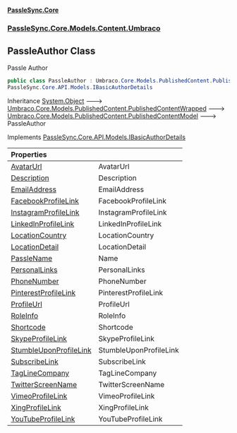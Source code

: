 #### [PassleSync.Core](index.md 'index')
### [PassleSync.Core.Models.Content.Umbraco](PassleSync.Core.Models.Content.Umbraco.md 'PassleSync.Core.Models.Content.Umbraco')

## PassleAuthor Class

Passle Author

```csharp
public class PassleAuthor : Umbraco.Core.Models.PublishedContent.PublishedContentModel,
PassleSync.Core.API.Models.IBasicAuthorDetails
```

Inheritance [System.Object](https://docs.microsoft.com/en-us/dotnet/api/System.Object 'System.Object') &#129106; [Umbraco.Core.Models.PublishedContent.PublishedContentWrapped](https://docs.microsoft.com/en-us/dotnet/api/Umbraco.Core.Models.PublishedContent.PublishedContentWrapped 'Umbraco.Core.Models.PublishedContent.PublishedContentWrapped') &#129106; [Umbraco.Core.Models.PublishedContent.PublishedContentModel](https://docs.microsoft.com/en-us/dotnet/api/Umbraco.Core.Models.PublishedContent.PublishedContentModel 'Umbraco.Core.Models.PublishedContent.PublishedContentModel') &#129106; PassleAuthor

Implements [PassleSync.Core.API.Models.IBasicAuthorDetails](https://docs.microsoft.com/en-us/dotnet/api/PassleSync.Core.API.Models.IBasicAuthorDetails 'PassleSync.Core.API.Models.IBasicAuthorDetails')

| Properties | |
| :--- | :--- |
| [AvatarUrl](PassleSync.Core.Models.Content.Umbraco.PassleAuthor.AvatarUrl.md 'PassleSync.Core.Models.Content.Umbraco.PassleAuthor.AvatarUrl') | AvatarUrl |
| [Description](PassleSync.Core.Models.Content.Umbraco.PassleAuthor.Description.md 'PassleSync.Core.Models.Content.Umbraco.PassleAuthor.Description') | Description |
| [EmailAddress](PassleSync.Core.Models.Content.Umbraco.PassleAuthor.EmailAddress.md 'PassleSync.Core.Models.Content.Umbraco.PassleAuthor.EmailAddress') | EmailAddress |
| [FacebookProfileLink](PassleSync.Core.Models.Content.Umbraco.PassleAuthor.FacebookProfileLink.md 'PassleSync.Core.Models.Content.Umbraco.PassleAuthor.FacebookProfileLink') | FacebookProfileLink |
| [InstagramProfileLink](PassleSync.Core.Models.Content.Umbraco.PassleAuthor.InstagramProfileLink.md 'PassleSync.Core.Models.Content.Umbraco.PassleAuthor.InstagramProfileLink') | InstagramProfileLink |
| [LinkedInProfileLink](PassleSync.Core.Models.Content.Umbraco.PassleAuthor.LinkedInProfileLink.md 'PassleSync.Core.Models.Content.Umbraco.PassleAuthor.LinkedInProfileLink') | LinkedInProfileLink |
| [LocationCountry](PassleSync.Core.Models.Content.Umbraco.PassleAuthor.LocationCountry.md 'PassleSync.Core.Models.Content.Umbraco.PassleAuthor.LocationCountry') | LocationCountry |
| [LocationDetail](PassleSync.Core.Models.Content.Umbraco.PassleAuthor.LocationDetail.md 'PassleSync.Core.Models.Content.Umbraco.PassleAuthor.LocationDetail') | LocationDetail |
| [PassleName](PassleSync.Core.Models.Content.Umbraco.PassleAuthor.PassleName.md 'PassleSync.Core.Models.Content.Umbraco.PassleAuthor.PassleName') | Name |
| [PersonalLinks](PassleSync.Core.Models.Content.Umbraco.PassleAuthor.PersonalLinks.md 'PassleSync.Core.Models.Content.Umbraco.PassleAuthor.PersonalLinks') | PersonalLinks |
| [PhoneNumber](PassleSync.Core.Models.Content.Umbraco.PassleAuthor.PhoneNumber.md 'PassleSync.Core.Models.Content.Umbraco.PassleAuthor.PhoneNumber') | PhoneNumber |
| [PinterestProfileLink](PassleSync.Core.Models.Content.Umbraco.PassleAuthor.PinterestProfileLink.md 'PassleSync.Core.Models.Content.Umbraco.PassleAuthor.PinterestProfileLink') | PinterestProfileLink |
| [ProfileUrl](PassleSync.Core.Models.Content.Umbraco.PassleAuthor.ProfileUrl.md 'PassleSync.Core.Models.Content.Umbraco.PassleAuthor.ProfileUrl') | ProfileUrl |
| [RoleInfo](PassleSync.Core.Models.Content.Umbraco.PassleAuthor.RoleInfo.md 'PassleSync.Core.Models.Content.Umbraco.PassleAuthor.RoleInfo') | RoleInfo |
| [Shortcode](PassleSync.Core.Models.Content.Umbraco.PassleAuthor.Shortcode.md 'PassleSync.Core.Models.Content.Umbraco.PassleAuthor.Shortcode') | Shortcode |
| [SkypeProfileLink](PassleSync.Core.Models.Content.Umbraco.PassleAuthor.SkypeProfileLink.md 'PassleSync.Core.Models.Content.Umbraco.PassleAuthor.SkypeProfileLink') | SkypeProfileLink |
| [StumbleUponProfileLink](PassleSync.Core.Models.Content.Umbraco.PassleAuthor.StumbleUponProfileLink.md 'PassleSync.Core.Models.Content.Umbraco.PassleAuthor.StumbleUponProfileLink') | StumbleUponProfileLink |
| [SubscribeLink](PassleSync.Core.Models.Content.Umbraco.PassleAuthor.SubscribeLink.md 'PassleSync.Core.Models.Content.Umbraco.PassleAuthor.SubscribeLink') | SubscribeLink |
| [TagLineCompany](PassleSync.Core.Models.Content.Umbraco.PassleAuthor.TagLineCompany.md 'PassleSync.Core.Models.Content.Umbraco.PassleAuthor.TagLineCompany') | TagLineCompany |
| [TwitterScreenName](PassleSync.Core.Models.Content.Umbraco.PassleAuthor.TwitterScreenName.md 'PassleSync.Core.Models.Content.Umbraco.PassleAuthor.TwitterScreenName') | TwitterScreenName |
| [VimeoProfileLink](PassleSync.Core.Models.Content.Umbraco.PassleAuthor.VimeoProfileLink.md 'PassleSync.Core.Models.Content.Umbraco.PassleAuthor.VimeoProfileLink') | VimeoProfileLink |
| [XingProfileLink](PassleSync.Core.Models.Content.Umbraco.PassleAuthor.XingProfileLink.md 'PassleSync.Core.Models.Content.Umbraco.PassleAuthor.XingProfileLink') | XingProfileLink |
| [YouTubeProfileLink](PassleSync.Core.Models.Content.Umbraco.PassleAuthor.YouTubeProfileLink.md 'PassleSync.Core.Models.Content.Umbraco.PassleAuthor.YouTubeProfileLink') | YouTubeProfileLink |
